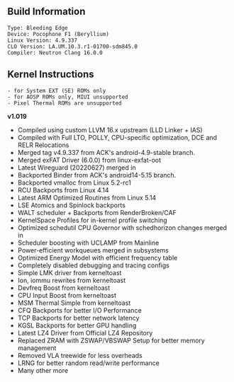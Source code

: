 ## Build Information
```
Type: Bleeding Edge
Device: Pocophone F1 (Beryllium)
Linux Version: 4.9.337
CLO Version: LA.UM.10.3.r1-01700-sdm845.0
Compiler: Neutron Clang 16.0.0
```
## Kernel Instructions
```
- for System EXT (SE) ROMs only
- for AOSP ROMs only, MIUI unsupported
- Pixel Thermal ROMs are unsupported
```
**v1.019**
* Compiled using custom LLVM 16.x upstream (LLD Linker + IAS)
* Compiled with Full LTO, POLLY, CPU-specific optimization, DCE and RELR Relocations
* Merged tag v4.9.337 from ACK's android-4.9-stable branch.
* Merged exFAT Driver (6.0.0) from linux-exfat-oot
* Latest Wireguard (20220627) merged in
* Backported Binder from ACK's android14-5.15 branch.
* Backported vmalloc from Linux 5.2-rc1
* RCU Backports from Linux 4.14
* Latest ARM Optimized Routines from Linux 5.14
* LSE Atomics and Spinlock backports
* WALT scheduler + Backports from RenderBroken/CAF
* KernelSpace Profiles for in-kernel profile switching
* Optimized schedutil CPU Governor with schedhorizon changes merged in
* Scheduler boosting with UCLAMP from Mainline
* Power-efficient workqueues merged in subsystems
* Optimized Energy Model with efficient frequency table
* Completely disabled debugging and tracing configs
* Simple LMK driver from kerneltoast
* Ion, iommu rewrites from kerneltoast
* Devfreq Boost from kerneltoast
* CPU Input Boost from kerneltoast
* MSM Thermal Simple from kerneltoast
* CFQ Backports for better I/O Performance
* TCP Backports for better network latency
* KGSL Backports for better GPU handling
* Latest LZ4 Driver from Official LZ4 Repository
* Replaced ZRAM with ZSWAP/VBSWAP Setup for better memory management
* Removed VLA treewide for less overheads
* LRNG for better random read/write performance
* Many other more